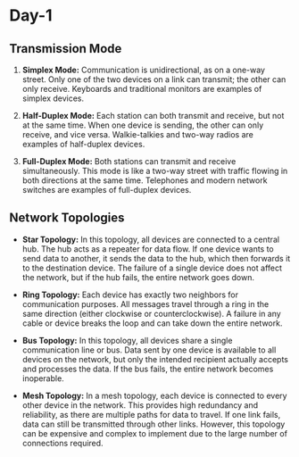 # Day-1

## Transmission Mode

1. **Simplex Mode:** Communication is unidirectional, as on a one-way street. Only one of the two devices on a link
can transmit; the other can only receive. Keyboards and traditional monitors are examples of simplex devices.

2. **Half-Duplex Mode:** Each station can both transmit and receive, but not at the same time. When one device is
sending, the other can only receive, and vice versa. Walkie-talkies and two-way radios are examples of half-duplex
devices.

3. **Full-Duplex Mode:** Both stations can transmit and receive simultaneously. This mode is like a two-way street with
traffic flowing in both directions at the same time. Telephones and modern network switches are examples of
full-duplex devices.

## Network Topologies

- **Star Topology:** In this topology, all devices are connected to a central hub. The hub acts as a repeater for data flow.
  If one device wants to send data to another, it sends the data to the hub, which then forwards it to the destination device.
  The failure of a single device does not affect the network, but if the hub fails, the entire network goes down.

- **Ring Topology:** Each device has exactly two neighbors for communication purposes.
  All messages travel through a ring in the same direction (either clockwise or counterclockwise).
  A failure in any cable or device breaks the loop and can take down the entire network.

- **Bus Topology:** In this topology, all devices share a single communication line or bus.
  Data sent by one device is available to all devices on the network, but only the intended
  recipient actually accepts and processes the data. If the bus fails, the entire network becomes inoperable.

- **Mesh Topology:** In a mesh topology, each device is connected to every other device in the network. This provides
  high redundancy and reliability, as there are multiple paths for data to travel. If one link fails, data can still be
  transmitted through other links. However, this topology can be expensive and complex to implement due to the large
  number of connections required.
